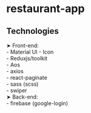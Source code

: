 # restaurant-app
<h2>Technologies</h2>
&#10148;  Front-end: <br>
- Material UI - Icon <br>
- Reduxjs/toolkit <br>
- Aos <br>
- axios <br>
- react-paginate <br>
- sass (scss) <br>
- swiper <br>
&#10148;  Back-end: <br>
- firebase (google-login)
